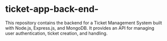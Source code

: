 # ticket-app-back-end-
This repository contains the backend for a Ticket Management System built with Node.js, Express.js, and MongoDB. It provides an API for managing user authentication, ticket creation, and handling.
